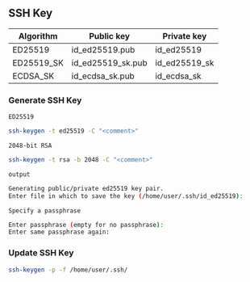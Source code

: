 ## SSH Key

| Algorithm     | Public key         | Private key       |
|---------------|--------------------|-------------------|
| ED25519       | id_ed25519.pub     | id_ed25519        |
| ED25519\_SK   | id_ed25519_sk.pub  | id_ed25519_sk     |
| ECDSA\_SK     | id_ecdsa_sk.pub    | id_ecdsa_sk       |

### Generate SSH Key
`ED25519`
```bash
ssh-keygen -t ed25519 -C "<comment>"
```

`2048-bit RSA`
```bash
ssh-keygen -t rsa -b 2048 -C "<comment>"
```

`output`
```bash
Generating public/private ed25519 key pair.
Enter file in which to save the key (/home/user/.ssh/id_ed25519):
```

`Specify a passphrase`
```bash
Enter passphrase (empty for no passphrase):
Enter same passphrase again:
```

### Update SSH Key
```bash
ssh-keygen -p -f /home/user/.ssh/
```


